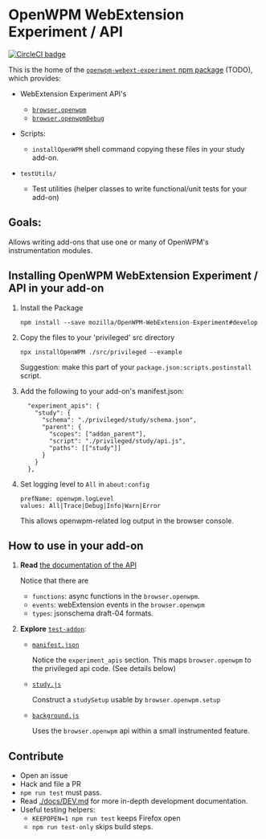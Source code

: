 # OpenWPM WebExtension Experiment / API

[![CircleCI badge](https://img.shields.io/circleci/project/github/mozilla/OpenWPM-WebExtension-Experiment/develop.svg?label=CircleCI)](https://circleci.com/gh/mozilla/OpenWPM-WebExtension-Experiment/)

This is the home of the [`openwpm-webext-experiment` npm package](https://www.npmjs.com/package/openwpm-webext-experiment) (TODO), which provides:

* WebExtension Experiment API's

  * [`browser.openwpm`](./dist/api.md)
  * [`browser.openwpmDebug`](./dist/api.md)

* Scripts:

  * `installOpenWPM` shell command copying these files in your study add-on.

* `testUtils/`
  * Test utilities (helper classes to write functional/unit tests for your add-on)

## Goals:

Allows writing add-ons that use one or many of OpenWPM's instrumentation modules.

## Installing OpenWPM WebExtension Experiment / API in your add-on

1.  Install the Package

    ```
    npm install --save mozilla/OpenWPM-WebExtension-Experiment#develop
    ```

2.  Copy the files to your 'privileged' src directory

    ```
    npx installOpenWPM ./src/privileged --example
    ```

    Suggestion: make this part of your `package.json:scripts.postinstall` script.

3.  Add the following to your add-on's manifest.json:

    ```
      "experiment_apis": {
        "study": {
          "schema": "./privileged/study/schema.json",
          "parent": {
            "scopes": ["addon_parent"],
            "script": "./privileged/study/api.js",
            "paths": [["study"]]
          }
        }
      },
    ```

4.  Set logging level to `All` in `about:config`

    ```
    prefName: openwpm.logLevel
    values: All|Trace|Debug|Info|Warn|Error
    ```

    This allows openwpm-related log output in the browser console.

## How to use in your add-on

1.  **Read** [the documentation of the API](./dist/api.md)

    Notice that there are

    * `functions`: async functions in the `browser.openwpm`.
    * `events`: webExtension events in the `browser.openwpm`
    * `types`: jsonschema draft-04 formats.

2.  **Explore** [`test-addon`](./test-addon/):

    * [`manifest.json`](./test-addon/src/manifest.json)

      Notice the `experiment_apis` section. This maps `browser.openwpm` to the privileged api code. (See details below)

    * [`study.js`](./test-addon/src/study.js)

      Construct a `studySetup` usable by `browser.openwpm.setup`

    * [`background.js`](./test-addon/src/background.js)

      Uses the `browser.openwpm` api within a small instrumented feature.

## Contribute

* Open an issue
* Hack and file a PR
* `npm run test` must pass.
* Read [./docs/DEV.md](./docs/DEV.md) for more in-depth development documentation.
* Useful testing helpers:
  * `KEEPOPEN=1 npm run test` keeps Firefox open
  * `npm run test-only` skips build steps.
